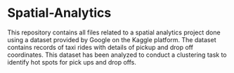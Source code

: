 # Spatial-Analytics
This repository contains all files related to a spatial analytics project done using a dataset provided by Google on the Kaggle platform. The dataset contains records of taxi rides with details of pickup and drop off coordinates. This dataset has been analyzed to conduct a clustering task to identify hot spots for pick ups and drop offs.

